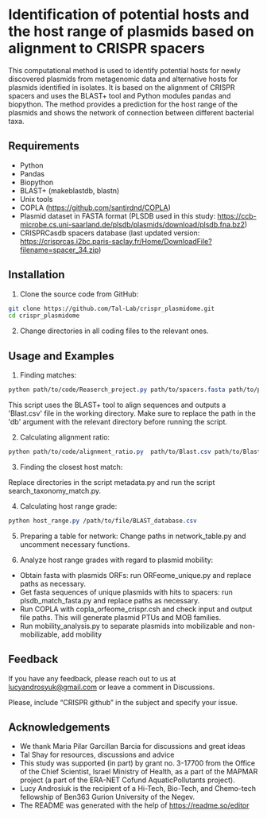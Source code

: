 
# Identification of potential hosts and the host range of plasmids based on alignment to CRISPR spacers

This computational method is used to identify potential hosts for newly discovered plasmids from metagenomic data and alternative hosts for plasmids identified in isolates. It is based on the alignment of CRISPR spacers and uses the BLAST+ tool and Python modules pandas and biopython. The method provides a prediction for the host range of the plasmids and shows the network of connection between different bacterial taxa.

## Requirements

- Python
- Pandas
- Biopython
- BLAST+ (makeblastdb, blastn)
- Unix tools
- COPLA (https://github.com/santirdnd/COPLA)
- Plasmid dataset in FASTA format (PLSDB used in this study: https://ccb-microbe.cs.uni-saarland.de/plsdb/plasmids/download/plsdb.fna.bz2)
- CRISPRCasdb spacers database (last updated version: https://crisprcas.i2bc.paris-saclay.fr/Home/DownloadFile?filename=spacer_34.zip)
## Installation

1. Clone the source code from GitHub:

```bash
git clone https://github.com/Tal-Lab/crispr_plasmidome.git
cd crispr_plasmidome
```
2. Change directories in all coding files to the relevant ones.
    
## Usage and Examples

1. Finding matches:

```css
python path/to/code/Reaserch_project.py path/to/spacers.fasta path/to/plasmids.fasta

```
This script uses the BLAST+ tool to align sequences and outputs a 'Blast.csv' file in the working directory. Make sure to replace the path in the 'db' argument with the relevant directory before running the script.

2. Calculating alignment ratio:
```css
python path/to/code/alignment_ratio.py  path/to/Blast.csv path/to/Blast_ratio.csv
```
3. Finding the closest host match:

Replace directories in the script metadata.py and run the script search_taxonomy_match.py.

4. Calculating host range grade:
```css
python host_range.py /path/to/file/BLAST_database.csv
```

5. Preparing a table for network:
Change paths in network_table.py and uncomment necessary functions.

6. Analyze host range grades with regard to plasmid mobility:
- Obtain fasta with plasmids ORFs: run ORFeome_unique.py and replace paths as necessary.
- Get fasta sequences of unique plasmids with hits to spacers: run plsdb_match_fasta.py and replace paths as necessary.
- Run COPLA with copla_orfeome_crispr.csh and check input and output file paths. This will generate plasmid PTUs and MOB families.
- Run mobility_analysis.py to separate plasmids into mobilizable and non-mobilizable, add mobility


## Feedback

If you have any feedback, please reach out to us at lucyandrosyuk@gmail.com or leave a comment in Discussions.

Please, include “CRISPR github” in the subject and specify your issue. 



## Acknowledgements
- We thank Maria Pilar Garcillan Barcia for discussions and great ideas  
- Tal Shay for resources, discussions and advice 
- This study was supported (in part) by grant no. 3-17700 from the Office of the Chief Scientist, Israel Ministry of Health, as a part of the MAPMAR project (a part of the ERA-NET Cofund AquaticPollutants project). 
- Lucy Androsiuk is the recipient of a Hi-Tech, Bio-Tech, and Chemo-tech fellowship of Ben363 Gurion University of the Negev.
- The README was generated with the help of https://readme.so/editor
